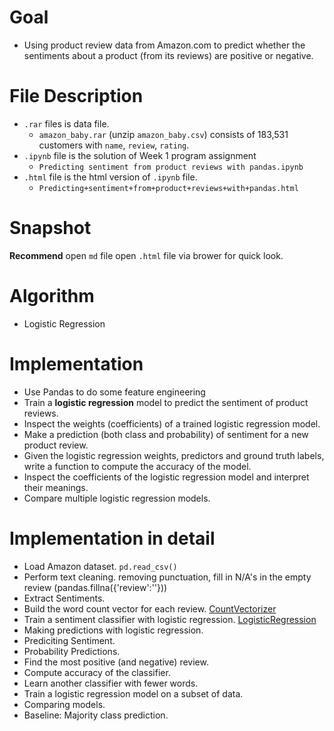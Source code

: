 # Goal
- Using product review data from Amazon.com to predict whether the sentiments about a product (from its reviews) are positive or negative.
# File Description
- `.rar` files is data file.
  - `amazon_baby.rar` (unzip `amazon_baby.csv`) consists of 183,531 customers with `name`, `review`, `rating`.
- `.ipynb` file is the solution of Week 1 program assignment
  - `Predicting sentiment from product reviews with pandas.ipynb`
- `.html` file is the html version of `.ipynb` file.
  - `Predicting+sentiment+from+product+reviews+with+pandas.html`
# Snapshot
**Recommend** open `md` file
open `.html` file via brower for quick look.
# Algorithm
- Logistic Regression
# Implementation
- Use Pandas to do some feature engineering
- Train a **logistic regression** model to predict the sentiment of product reviews.
- Inspect the weights (coefficients) of a trained logistic regression model.
- Make a prediction (both class and probability) of sentiment for a new product review.
- Given the logistic regression weights, predictors and ground truth labels, write a function to compute the accuracy of the model.
- Inspect the coefficients of the logistic regression model and interpret their meanings.
- Compare multiple logistic regression models.
# Implementation in detail
- Load Amazon dataset. `pd.read_csv()`
- Perform text cleaning. removing punctuation, fill in N/A's in the empty review (pandas.fillna({'review':''}))
- Extract Sentiments.
- Build the word count vector for each review. [CountVectorizer](http://scikit-learn.org/stable/modules/feature_extraction.html#text-feature-extraction)
- Train a sentiment classifier with logistic regression. [LogisticRegression](http://scikit-learn.org/stable/modules/generated/sklearn.linear_model.LogisticRegression.html)
- Making predictions with logistic regression.
- Prediciting Sentiment.
- Probability Predictions.
- Find the most positive (and negative) review.
- Compute accuracy of the classifier.
- Learn another classifier with fewer words.
- Train a logistic regression model on a subset of data.
- Comparing models.
- Baseline: Majority class prediction.

